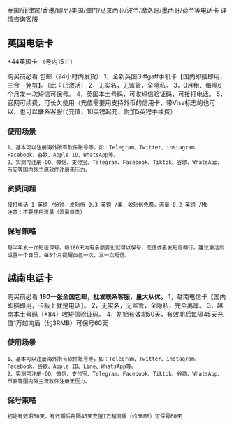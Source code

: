泰国/菲律宾/香港/印尼/美国/澳门/马来西亚/波兰/摩洛哥/墨西哥/荷兰等电话卡 详情咨询客服

## 英国电话卡
+44英国卡 （号内15￡）

购买前必看
包邮（24小时内发货）
	1，全新英国Giffgaff手机卡【国内即插即用，三合一免剪】。（此卡已激活）
	2，无实名，无监管，全隐私。
	3，0月租、每隔6个月发一次短信可保号。
	4，英国本土号码，可收短信验证码，可接打电话。
	5，官网可续费，可长久使用（充值需要用支持外币的信用卡，带Visa标志的也可以，也可以联系客服代充值，10英镑起充，附加5英镑手续费）

 ### 使用场景
	1、基本可以注册海外所有软件账号等，如：Telegram、Twitter、instagram、Facebook、谷歌、Apple ID、WhatsApp等。
	2、实测可注册-QQ、微信、支付宝、Telegram、Facebook、Tiktok、谷歌、WhatsApp、币安等国内外主流软件注册无压力。

 ### 资费问题
	接打电话 1 英镑 /分钟，发短信 0.3 英镑 /条，收短信免费，流量 0.2 英镑 /Mb
	注意：不要使用流量（流量巨贵）

  ### 保号策略
	每半年发一次短信保号。每180天内有余额变化就可以保号，充值或者发短信都行。建议激活后设置一个日历，每5个月提醒自己一次，发一次短信。


## 越南电话卡

购买前必看
**180一张全国包邮，批发联系客服，量大从优。**
	1，越南电信卡【国内即插即用，卡板上就是电话】。
	2，无实名，无监管，全隐私，完全离岸。
	3，越南本土号码（+84）收短信验证码。
	4，初始有效期50天，有效期后每隔45天充值1万越南盾（约3RMB）可保号60天

### 使用场景
	1、基本可以注册海外所有软件账号等，如：Telegram、Twitter、instagram、Facebook、谷歌、Apple ID、Line、WhatsApp等。
	2、实测可注册-QQ、微信、支付宝、Telegram、Facebook、Tiktok、谷歌、WhatsApp、币安等国内外主流软件注册无压力。

### 保号策略
	初始有效期50天，有效期后每隔45天充值1万越南盾（约3RMB）可保号60天









<!-- ##{"script":"<script src='https://blog.meekdai.com/Gmeek/plugins/articletoc.js'></script>"}## -->